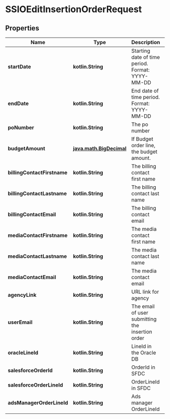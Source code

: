 
# SSIOEditInsertionOrderRequest

## Properties
Name | Type | Description | Notes
------------ | ------------- | ------------- | -------------
**startDate** | **kotlin.String** | Starting date of time period. Format: YYYY-MM-DD |  [optional]
**endDate** | **kotlin.String** | End date of time period. Format: YYYY-MM-DD |  [optional]
**poNumber** | **kotlin.String** | The po number |  [optional]
**budgetAmount** | [**java.math.BigDecimal**](java.math.BigDecimal.md) | If Budget order line, the budget amount. |  [optional]
**billingContactFirstname** | **kotlin.String** | The billing contact first name |  [optional]
**billingContactLastname** | **kotlin.String** | The billing contact last name |  [optional]
**billingContactEmail** | **kotlin.String** | The billing contact email |  [optional]
**mediaContactFirstname** | **kotlin.String** | The media contact first name |  [optional]
**mediaContactLastname** | **kotlin.String** | The media contact last name |  [optional]
**mediaContactEmail** | **kotlin.String** | The media contact email |  [optional]
**agencyLink** | **kotlin.String** | URL link for agency |  [optional]
**userEmail** | **kotlin.String** | The email of user submitting the insertion order |  [optional]
**oracleLineId** | **kotlin.String** | LineId in the Oracle DB |  [optional]
**salesforceOrderId** | **kotlin.String** | OrderId in SFDC |  [optional]
**salesforceOrderLineId** | **kotlin.String** | OrderLineId in SFDC |  [optional]
**adsManagerOrderLineId** | **kotlin.String** | Ads manager OrderLineId |  [optional]



